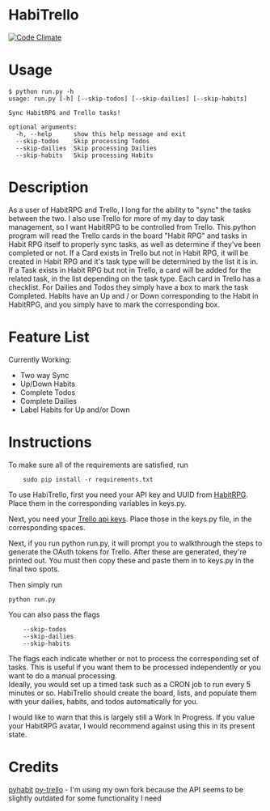 HabiTrello
==========
[![Code Climate](https://codeclimate.com/repos/5548e8e86956801233001bdb/badges/d525bdbb4e765943c51e/gpa.svg)](https://codeclimate.com/repos/5548e8e86956801233001bdb/feed)

Usage
=====
```
$ python run.py -h
usage: run.py [-h] [--skip-todos] [--skip-dailies] [--skip-habits]

Sync HabitRPG and Trello tasks!

optional arguments:
  -h, --help      show this help message and exit
  --skip-todos    Skip processing Todos
  --skip-dailies  Skip processing Dailies
  --skip-habits   Skip processing Habits
```

Description
===========

As a user of HabitRPG and Trello, I long for the ability to "sync" the tasks between the two. 
I also use Trello for more of my day to day task management, so I want HabitRPG to be controlled from Trello. 
This python program will read the Trello cards in the board "Habit RPG" and tasks in Habit RPG itself to properly sync tasks, as well as determine if they've been completed or not.
If a Card exists in Trello but not in Habit RPG, it will be created in Habit RPG and it's task type will be determined by the list it is in.
If a Task exists in Habit RPG but not in Trello, a card will be added for the related task, in the list depending on the task type.
Each card in Trello has a checklist. For Dailies and Todos they simply have a box to mark the task Completed.
Habits have an Up and / or Down corresponding to the Habit in HabitRPG, and you simply have to mark the corresponding box.

Feature List
============
Currently Working:
 * Two way Sync
 * Up/Down Habits
 * Complete Todos
 * Complete Dailies
 * Label Habits for Up and/or Down

Instructions
============

To make sure all of the requirements are satisfied, run  
```
    sudo pip install -r requirements.txt
```

To use HabiTrello, first you need your API key and UUID from [HabitRPG](https://habitrpg.com/#/options/settings/api). Place them in the corresponding variables in keys.py.

Next, you need your [Trello api keys](https://trello.com/1/appKey/generate). Place those in the keys.py file, in the corresponding spaces.

Next, if you run python run.py, it will prompt you to walkthrough the steps to generate the OAuth tokens for Trello. After these are generated, they're printed out. You must then copy these and paste them in to keys.py in the final two spots.

Then simply run  
```
python run.py
```

You can also pass the flags
```
    --skip-todos
    --skip-dailies
    --skip-habits
```
The flags each indicate whether or not to process the corresponding set of tasks. 
This is useful if you want them to be processed independently or you want to do a manual processing.  
Ideally, you would set up a timed task such as a CRON job to run every 5 minutes or so.
HabiTrello should create the board, lists, and populate them with your dailies, habits, and todos automatically
for you.

I would like to warn that this is largely still a Work In Progress. If you value your HabitRPG avatar, I would recommend against using this in its present state.

Credits
=======
[pyhabit](https://github.com/elssar/pyhabit)
[py-trello](https://github.com/sarumont/py-trello) - I'm using my own fork because the API seems to be slightly outdated for some functionality I need
